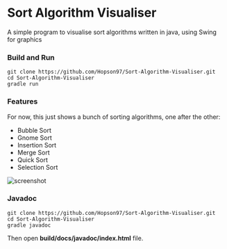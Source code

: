 # Sort Algorithm Visualiser

A simple program to visualise sort algorithms written in java, using Swing for graphics

### Build and Run

```
git clone https://github.com/Hopson97/Sort-Algorithm-Visualiser.git
cd Sort-Algorithm-Visualiser
gradle run
```

### Features

For now, this just shows a bunch of sorting algorithms, one after the other:

* Bubble Sort
* Gnome Sort 
* Insertion Sort 
* Merge Sort 
* Quick Sort 
* Selection Sort

![screenshot](https://i.imgur.com/TMXTcBr.png)

### Javadoc

```
git clone https://github.com/Hopson97/Sort-Algorithm-Visualiser.git
cd Sort-Algorithm-Visualiser
gradle javadoc
```
Then open **build/docs/javadoc/index.html** file.